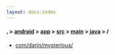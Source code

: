 ```yaml
---
layout: docs-index
---
```

#### [.](./../../../../../index) > [android](./../../../../index) > [app](./../../../index) > [src](./../../index) > [main](./../index) > [java](./index) > **/**

- [com/darin/mysterious/](com/darin/mysterious/)
